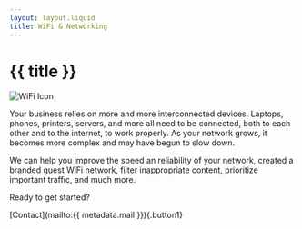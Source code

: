```yaml
---
layout: layout.liquid
title: WiFi & Networking
---
```

# {{ title }}
![WiFi Icon](wifi.png)

Your business relies on more and more interconnected devices. Laptops, phones, printers, servers, and more all need to be connected, both to each other and to the internet, to work properly. As your network grows, it becomes more complex and may have begun to slow down.

We can help you improve the speed an reliability of your network, created a branded guest WiFi network, filter inappropriate content, prioritize important traffic, and much more.

Ready to get started?

[Contact](mailto:{{ metadata.mail }}){.button1}